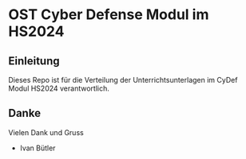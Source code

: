 # OST Cyber Defense Modul im HS2024
## Einleitung
Dieses Repo ist für die Verteilung der Unterrichtsunterlagen im CyDef Modul HS2024 verantwortlich. 

## Danke
Vielen Dank und Gruss

* Ivan Bütler
